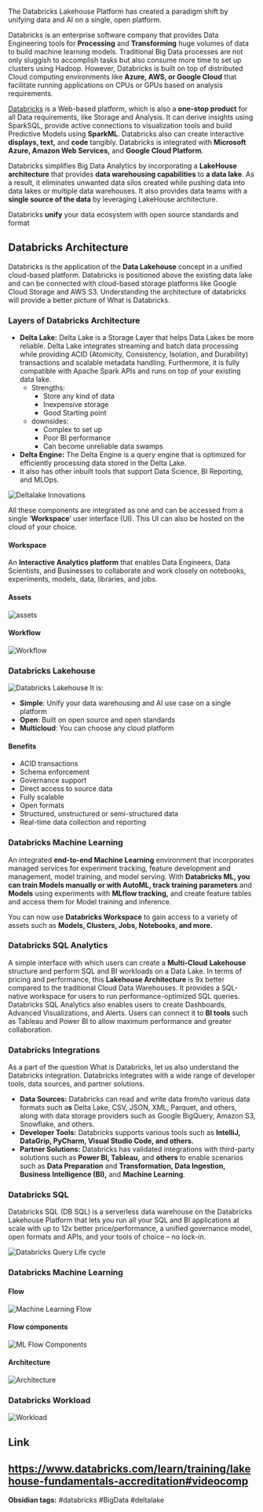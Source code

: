 The Databricks Lakehouse Platform has created a paradigm shift by unifying data and AI on a single, open platform.

Databricks is an enterprise software company that provides Data Engineering tools for **Processing** and **Transforming** huge volumes of data to build machine learning models. Traditional Big Data processes are not only sluggish to accomplish tasks but also consume more time to set up clusters using Hadoop. However, Databricks is built on top of distributed Cloud computing environments like **Azure, AWS, or Google Cloud** that facilitate running applications on CPUs or GPUs based on analysis requirements.

[Databricks](https://databricks.com/) is a Web-based platform, which is also a **one-stop product** for all Data requirements, like Storage and Analysis. It can derive insights using SparkSQL, provide active connections to visualization tools and build Predictive Models using **SparkML**. Databricks also can create interactive **displays, text,** and **code** tangibly.
Databricks is integrated with **Microsoft Azure, Amazon Web Services,** and **Google Cloud Platform**.

Databricks simplifies Big Data Analytics by incorporating a **LakeHouse architecture** that provides **data warehousing capabilities** to **a data lake**. As a result, it eliminates unwanted data silos created while pushing data into data lakes or multiple data warehouses. It also provides data teams with a **single source of the data** by leveraging LakeHouse architecture.

Databricks **unify** your data ecosystem with open source standards and format

## Databricks Architecture

Databricks is the application of the **Data Lakehouse** concept in a unified cloud-based platform. Databricks is positioned above the existing data lake and can be connected with cloud-based storage platforms like Google Cloud Storage and AWS S3. Understanding the architecture of databricks will provide a better picture of What is Databricks.

### Layers of Databricks Architecture

-   **Delta Lake:** Delta Lake is a Storage Layer that helps Data Lakes be more reliable. Delta Lake integrates streaming and batch data processing while providing ACID (Atomicity, Consistency, Isolation, and Durability) transactions and scalable metadata handling. Furthermore, it is fully compatible with Apache Spark APIs and runs on top of your existing data lake.
	- Strengths: 
		- Store any kind of data
		- Inexpensive storage
		- Good Starting point
	- downsides: 
		- Complex to set up
		- Poor BI performance
		- Can become unreliable data swamps
-   **Delta Engine:** The Delta Engine is a query engine that is optimized for efficiently processing data stored in the Delta Lake.
-   It also has other inbuilt tools that support Data Science, BI Reporting, and MLOps.

![Deltalake Innovations](./../../Assets/Images/Notes/databricks/deltaLakeInnovations.jpg)

All these components are integrated as one and can be accessed from a single ‘**Workspace**’ user interface (UI). This UI can also be hosted on the cloud of your choice.
#### Workspace
An **Interactive Analytics platform** that enables Data Engineers, Data Scientists, and Businesses to collaborate and work closely on notebooks, experiments, models, data, libraries, and jobs.
#### Assets
![assets](./../../Assets/Images/Notes/databricks/databricksAssets.jpg)
#### Workflow
![Workflow](./../../Assets/Images/Notes/databricks/databricksWorkflow.jpg)


### Databricks Lakehouse
 ![Databricks Lakehouse](./../../Assets/Images/Notes/databricks/databricksLakehouse.jpg)
It is:
- **Simple**: Unify your data warehousing and AI use case on a single platform
- **Open**: Built on open source and open standards
- **Multicloud**: You can choose any cloud platform
#### Benefits
- ACID transactions
- Schema enforcement
- Governance support
- Direct access to source data
- Fully scalable
- Open formats
- Structured, unstructured or semi-structured data
- Real-time data collection and reporting

### Databricks Machine Learning

An integrated **end-to-end Machine Learning** environment that incorporates managed services for experiment tracking, feature development and management, model training, and model serving. With **Databricks ML, you can train Models manually or with AutoML, track training parameters** and **Models** using experiments with **MLflow tracking,** and create feature tables and access them for Model training and inference.

You can now use **Databricks Workspace** to gain access to a variety of assets such as **Models, Clusters, Jobs, Notebooks, and more.**

### Databricks SQL Analytics

A simple interface with which users can create a **Multi-Cloud** **Lakehouse** structure and perform SQL and BI workloads on a Data Lake. In terms of pricing and performance, this **Lakehouse Architecture** is 9x better compared to the traditional Cloud Data Warehouses. It provides a SQL-native workspace for users to run performance-optimized SQL queries. Databricks SQL Analytics also enables users to create Dashboards, Advanced Visualizations, and Alerts. Users can connect it to **BI tools** such as Tableau and Power BI to allow maximum performance and greater collaboration.

### Databricks Integrations

As a part of the question What is Databricks, let us also understand the Databricks integration. Databricks integrates with a wide range of developer tools, data sources, and partner solutions. 

-   **Data Sources:** Databricks can read and write data from/to various data formats such a**s** Delta Lake, CSV, JSON, XML, Parquet, and others, along with data storage providers such as Google BigQuery, Amazon S3, Snowflake, and others.
-   **Developer Tools:** Databricks supports various tools such as **IntelliJ, DataGrip, PyCharm, Visual Studio Code, and others.**
-   **Partner Solutions:** Databricks has validated integrations with third-party solutions such as **Power BI, Tableau,** and **others** to enable scenarios such as **Data Preparation** and **Transformation, Data Ingestion, Business Intelligence (BI),** and **Machine Learning**.

### Databricks SQL
Databricks SQL (DB SQL) is a serverless data warehouse on the Databricks Lakehouse Platform that lets you run all your SQL and BI applications at scale with up to 12x better price/performance, a unified governance model, open formats and APIs, and your tools of choice – no lock-in.

![Databricks Query Life cycle](./../../Assets/Images/Notes/databricks/databricksLifeQuery.jpg)

### Databricks Machine Learning
#### Flow
![Machine Learning Flow](./../../Assets/Images/Notes/databricks/databricksMLFlow.jpg)
#### Flow components
![ML Flow Components](./../../Assets/Images/Notes/databricks/databricksMLFlowComponents.jpg)
#### Architecture
![Architecture](./../../Assets/Images/Notes/databricks/databricksMLArchitecture.jpg)
### Databricks Workload
![Workload](./../../Assets/Images/Notes/databricks/databricksWorkloads.jpg)
## Link
https://www.databricks.com/learn/training/lakehouse-fundamentals-accreditation#videocomp
---

**Obsidian tags:** #databricks #BigData #deltalake